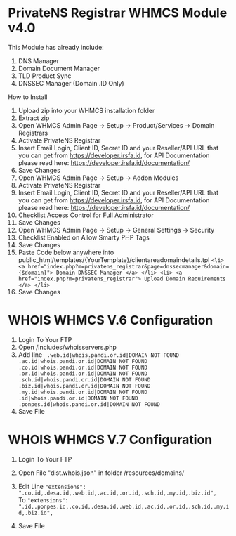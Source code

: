 # PrivateNS Registrar WHMCS Module v4.0

This Module has already include:
1. DNS Manager
2. Domain Document Manager
3. TLD Product Sync
4. DNSSEC Manager (Domain .ID Only)

How to Install
1. Upload zip into your WHMCS installation folder
2. Extract zip
3. Open WHMCS Admin Page -> Setup -> Product/Services -> Domain Registrars
4. Activate PrivateNS Registrar
5. Insert Email Login, Client ID, Secret ID and your Reseller/API URL that you can get from https://developer.irsfa.id, for API Documentation please read here: https://developer.irsfa.id/documentation/
6. Save Changes
7. Open WHMCS Admin Page -> Setup -> Addon Modules
8. Activate PrivateNS Registrar
9. Insert Email Login, Client ID, Secret ID and your Reseller/API URL that you can get from https://developer.irsfa.id, for API Documentation please read here: https://developer.irsfa.id/documentation/
10. Checklist Access Control for Full Administrator
11. Save Changes
12. Open WHMCS Admin Page -> Setup -> General Settings -> Security
13. Checklist Enabled on Allow Smarty PHP Tags
14. Save Changes 
16. Paste Code below anywhere into public_html/templates/{YourTemplate}/clientareadomaindetails.tpl
`
				<li>
                    <a href="index.php?m=privatens_registrar&page=dnssecmanager&domain={$domain}">
                        Domain DNSSEC Manager
                    </a>
                </li>
				<li>
                    <a href="index.php?m=privatens_registrar">
                        Upload Domain Requirements
                    </a>
                </li>
`
13. Save Changes	

# WHOIS WHMCS V.6 Configuration
1. Login To Your FTP 
2. Open /includes/whoisservers.php
3. Add line
` 
.web.id|whois.pandi.or.id|DOMAIN NOT FOUND
.ac.id|whois.pandi.or.id|DOMAIN NOT FOUND
.co.id|whois.pandi.or.id|DOMAIN NOT FOUND
.or.id|whois.pandi.or.id|DOMAIN NOT FOUND
.sch.id|whois.pandi.or.id|DOMAIN NOT FOUND
.biz.id|whois.pandi.or.id|DOMAIN NOT FOUND
.my.id|whois.pandi.or.id|DOMAIN NOT FOUND
.id|whois.pandi.or.id|DOMAIN NOT FOUND
.ponpes.id|whois.pandi.or.id|DOMAIN NOT FOUND
`
4. Save File

# WHOIS WHMCS V.7 Configuration
1. Login To Your FTP 
2. Open File "dist.whois.json" in folder /resources/domains/
3. Edit Line 
`
 "extensions": ".co.id,.desa.id,.web.id,.ac.id,.or.id,.sch.id,.my.id,.biz.id",
`    
To
`
 "extensions": ".id,.ponpes.id,.co.id,.desa.id,.web.id,.ac.id,.or.id,.sch.id,.my.id,.biz.id",   
`

4. Save File
